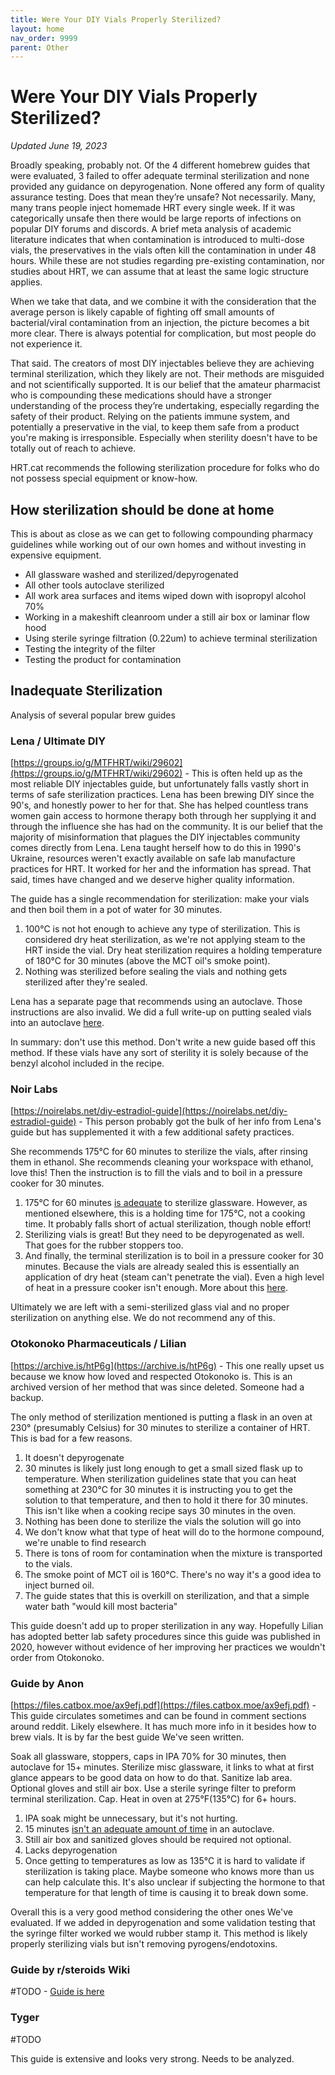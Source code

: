 ```yaml
---
title: Were Your DIY Vials Properly Sterilized?
layout: home
nav_order: 9999
parent: Other
---
```


# Were Your DIY Vials Properly Sterilized?
_Updated June 19, 2023_

Broadly speaking, probably not. Of the 4 different homebrew guides that were evaluated, 3 failed to offer adequate terminal sterilization and none provided any guidance on depyrogenation. None offered any form of quality assurance testing. Does that mean they’re unsafe? Not necessarily. Many, many trans people inject homemade HRT every single week. If it was categorically unsafe then there would be large reports of infections on popular DIY forums and discords. A brief meta analysis of academic literature indicates that when contamination is introduced to multi-dose vials, the preservatives in the vials often kill the contamination in under 48 hours. While these are not studies regarding pre-existing contamination, nor studies about HRT, we can assume that at least the same logic structure applies.

When we take that data, and we combine it with the consideration that the average person is likely capable of fighting off small amounts of bacterial/viral contamination from an injection, the picture becomes a bit more clear. There is always potential for complication, but most people do not experience it.

That said. The creators of most DIY injectables believe they are achieving terminal sterilization, which they likely are not. Their methods are misguided and not scientifically supported. It is our belief that the amateur pharmacist who is compounding these medications should have a stronger understanding of the process they’re undertaking, especially regarding the safety of their product. Relying on the patients immune system, and potentially a preservative in the vial, to keep them safe from a product you're making is irresponsible. Especially when sterility doesn't have to be totally out of reach to achieve.

  HRT.cat recommends the following sterilization procedure for folks who do not possess special equipment or know-how.

## How sterilization should be done at home

This is about as close as we can get to following compounding pharmacy guidelines while working out of our own homes and without investing in expensive equipment.

* All glassware washed and sterilized/depyrogenated
* All other tools autoclave sterilized
* All work area surfaces and items wiped down with isopropyl alcohol 70%
* Working in a makeshift cleanroom under a still air box or laminar flow hood
* Using sterile syringe filtration (0.22um) to achieve terminal sterilization
* Testing the integrity of the filter
* Testing the product for contamination

## Inadequate Sterilization

Analysis of several popular brew guides

### Lena / Ultimate DIY

[https://groups.io/g/MTFHRT/wiki/29602](https://groups.io/g/MTFHRT/wiki/29602) - This is often held up as the most reliable DIY injectables guide, but unfortunately falls vastly short in terms of safe sterilization practices. Lena has been brewing DIY since the 90's, and honestly power to her for that. She has helped countless trans women gain access to hormone therapy both through her supplying it and through the influence she has had on the community. It is our belief that the majority of misinformation that plagues the DIY injectables community comes directly from Lena. Lena taught herself how to do this in 1990's Ukraine, resources weren't exactly available on safe lab manufacture practices for HRT. It worked for her and the information has spread. That said, times have changed and we deserve higher quality information.

The guide has a single recommendation for sterilization: make your vials and then boil them in a pot of water for 30 minutes.

1. 100°C is not hot enough to achieve any type of sterilization. This is considered dry heat sterilization, as we're not applying steam to the HRT inside the vial. Dry heat sterilization requires a holding temperature of 180°C for 30 minutes (above the MCT oil's smoke point).
2. Nothing was sterilized before sealing the vials and nothing gets sterilized after they're sealed.

Lena has a separate page that recommends using an autoclave. Those instructions are also invalid. We did a full write-up on putting sealed vials into an autoclave [here](/other/lena).

In summary: don't use this method. Don't write a new guide based off this method. If these vials have any sort of sterility it is solely because of the benzyl alcohol included in the recipe.

### Noir Labs

[https://noirelabs.net/diy-estradiol-guide](https://noirelabs.net/diy-estradiol-guide) - This person probably got the bulk of her info from Lena's guide but has supplemented it with a few additional safety practices.

She recommends 175°C for 60 minutes to sterilize the vials, after rinsing them in ethanol. She recommends cleaning your workspace with ethanol, love this! Then the instruction is to fill the vials and to boil in a pressure cooker for 30 minutes.

1. 175°C for 60 minutes [is adequate](/topics/sterilization_temps) to sterilize glassware. However, as mentioned elsewhere, this is a holding time for 175°C, not a cooking time. It probably falls short of actual sterilization, though noble effort!
2. Sterilizing vials is great! But they need to be depyrogenated as well. That goes for the rubber stoppers too.
3. And finally, the terminal sterilization is to boil in a pressure cooker for 30 minutes. Because the vials are already sealed this is essentially an application of dry heat (steam can't penetrate the vial). Even a high level of heat in a pressure cooker isn't enough. More about this [here](/other/lena).

Ultimately we are left with a semi-sterilized glass vial and no proper sterilization on anything else. We do not recommend any of this.

### Otokonoko Pharmaceuticals / Lilian

[https://archive.is/htP6g](https://archive.is/htP6g) - This one really upset us because we know how loved and respected Otokonoko is. This is an archived version of her method that was since deleted. Someone had a backup.

The only method of sterilization mentioned is putting a flask in an oven at 230° (presumably Celsius) for 30 minutes to sterilize a container of HRT. This is bad for a few reasons.

1. It doesn't depyrogenate
2. 30 minutes is likely just long enough to get a small sized flask up to temperature. When sterilization guidelines state that you can heat something at 230°C for 30 minutes it is instructing you to get the solution to that temperature, and then to hold it there for 30 minutes. This isn't like when a cooking recipe says 30 minutes in the oven.
2. Nothing has been done to sterilize the vials the solution will go into
3. We don't know what that type of heat will do to the hormone compound, we're unable to find research
4. There is tons of room for contamination when the mixture is transported to the vials.
5. The smoke point of MCT oil is 160°C. There's no way it's a good idea to inject burned oil.
6. The guide states that this is overkill on sterilization, and that a simple water bath "would kill most bacteria"

This guide doesn't add up to proper sterilization in any way. Hopefully Lilian has adopted better lab safety procedures since this guide was published in 2020, however without evidence of her improving her practices we wouldn't order from Otokonoko.

### Guide by Anon

[https://files.catbox.moe/ax9efj.pdf](https://files.catbox.moe/ax9efj.pdf) - This guide circulates sometimes and can be found in comment sections around reddit. Likely elsewhere. It has much more info in it besides how to brew vials. It is by far the best guide We've seen written.

Soak all glassware, stoppers, caps in IPA 70% for 30 minutes, then autoclave for 15+ minutes. Sterilize misc glassware, it links to what at first glance appears to be good data on how to do that. Sanitize lab area. Optional gloves and still air box. Use a sterile syringe filter to preform terminal sterilization. Cap. Heat in oven at 275°F(135°C) for 6+ hours.

1. IPA soak might be unnecessary, but it's not hurting.
2. 15 minutes [isn't an adequate amount of time](/topics/sterilization_temps#steam--autoclave) in an autoclave.
3. Still air box and sanitized gloves should be required not optional.
4. Lacks depyrogenation
5. Once getting to temperatures as low as 135°C it is hard to validate if sterilization is taking place. Maybe someone who knows more than us can help calculate this. It's also unclear if subjecting the hormone to that temperature for that length of time is causing it to break down some.

Overall this is a very good method considering the other ones We've evaluated. If we added in depyrogenation and some validation testing that the syringe filter worked we would rubber stamp it. This method is likely properly sterilizing vials but isn't removing pyrogens/endotoxins.

### Guide by r/steroids Wiki

#TODO - [Guide is here](https://www.reddit.com/r/steroids/wiki/homebrew/list/#wiki_homebrew)

### Tyger

#TODO

This guide is extensive and looks very strong. Needs to be analyzed.
